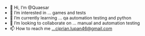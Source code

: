 - 👋 Hi, I’m @Quaesar
- 👀 I’m interested in ... games and tests
- 🌱 I’m currently learning ... qa automation testing and python
- 💞️ I’m looking to collaborate on ... manual and automation testing
- 📫 How to reach me ...ciprian.lupan46@gmail.com

<!---
Quaesar/Quaesar is a ✨ special ✨ repository because its `README.md` (this file) appears on your GitHub profile.
You can click the Preview link to take a look at your changes.
--->

